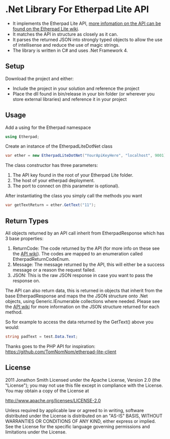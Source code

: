.Net Library For Etherpad Lite API
=========================
* It implements the Etherpad Lite API, [more infomation on the API can be found on the Etherpad Lite wiki][1].
* It matches the API in structure as closely as it can.
* It parses the returned JSON into strongly typed objects to allow the use of intellisense and reduce the use of magic strings.
* The library is written in C# and uses .Net Framework 4.

Setup
---------

Download the project and either:

* Include the project in your solution and reference the project 
* Place the dll found in bin/release in your bin folder (or wherever you store external libraries) and reference it in your project

Usage
----------
Add a using for the Etherpad namespace

```C#
using Etherpad;
```
Create an instance of the EtherpadLiteDotNet class

```C#
var ether = new EtherpadLiteDotNet("YourApiKeyHere", "localhost", 9001);
```
	
The class constructor has three parameters:

1. The API key found in the root of your Etherpad Lite folder.
2. The host of your etherpad deployment.
3. The port to connect on (this parameter is optional).

After instantiating the class you simply call the methods you want

```C#
var getTextReturn = ether.GetText("11");
```

Return Types
----------

All objects returned by an API call inherit from EtherpadResponse which has 3 base properties:

1. ReturnCode: The code returned by the API (for more info on these see the [API wiki][1]). The codes are mapped to an enumeration called EtherpadReturnCodeEnum.
2. Message: The message returned by the API, this will either be a success message or a reason the request failed.
3. JSON: This is the raw JSON response in case you want to pass the response on.

The API can also return data, this is returned in objects that inherit from the base EtherpadResponse and maps the the JSON structure onto .Net objects, using Generic.IEnumerable collections where needed.
Please see the [API wiki][1] for more information on the JSON structure returned for each method.

So for example to access the data returned by the GetText() above you would:

```C#
string padText = test.Data.Text;
```

Thanks goes to the PHP API for inspiration: <https://github.com/TomNomNom/etherpad-lite-client> 

License
----------
2011 Jonathon Smith
Licensed under the Apache License, Version 2.0 (the "License");
you may not use this file except in compliance with the License.
You may obtain a copy of the License at

  <http://www.apache.org/licenses/LICENSE-2.0>

Unless required by applicable law or agreed to in writing, software
distributed under the License is distributed on an "AS-IS" BASIS,
WITHOUT WARRANTIES OR CONDITIONS OF ANY KIND, either express or implied.
See the License for the specific language governing permissions and
limitations under the License.

[1]: https://github.com/ether/etherpad-lite/wiki/HTTP-API
